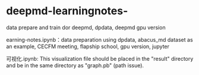 # deepmd-learningnotes-
data prepare and train dor deepmd, dpdata, deepmd gpu version


earning-notes.ipynb：data preparation using dpdata, abacus_md dataset as an example, CECFM meeting, flapship school, gpu version, jupyter

可视化.ipynb: This visualization file should be placed in the "result" directory and be in the same directory as "graph.pb" (path issue).
